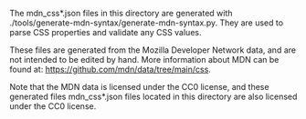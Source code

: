 The mdn_css*.json files in this directory are generated with ./tools/generate-mdn-syntax/generate-mdn-syntax.py. They are used to 
parse CSS properties and validate any CSS values. 

These files are generated from the Mozilla Developer Network data, and are not intended to be edited by hand. More information about MDN can be found
at: https://github.com/mdn/data/tree/main/css.

Note that the MDN data is licensed under the CC0 license, and these generated files mdn_css*.json files located in this directory are also 
licensed under the CC0 license.

